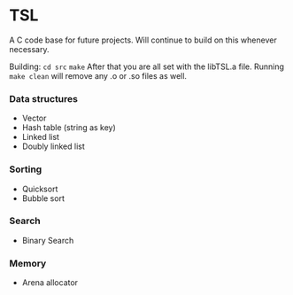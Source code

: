 # TSL
A C code base for future projects. Will continue to build on this whenever necessary. 

Building:
`cd src`
`make`
After that you are all set with the libTSL.a file. Running `make clean` will remove any .o or .so files as well.

### Data structures
- Vector
- Hash table (string as key)
- Linked list
- Doubly linked list 

### Sorting 
- Quicksort
- Bubble sort

### Search
- Binary Search

### Memory
- Arena allocator

